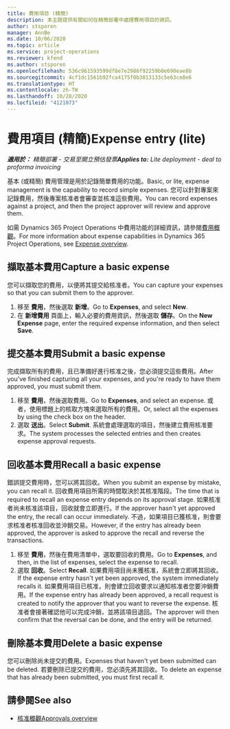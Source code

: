 ```yaml
---
title: 費用項目 (精簡)
description: 本主題提供有關如何在精簡部署中處理費用項目的資訊。
author: stsporen
manager: AnnBe
ms.date: 10/06/2020
ms.topic: article
ms.service: project-operations
ms.reviewer: kfend
ms.author: stsporen
ms.openlocfilehash: 536c961593599df8e7e2986f92259b0e690eae8b
ms.sourcegitcommit: 4cf1dc1561b92fca4175f0b3813133c5e63ce8e6
ms.translationtype: HT
ms.contentlocale: zh-TW
ms.lasthandoff: 10/28/2020
ms.locfileid: "4121073"
---
```

# <a name="expense-entry-lite"></a><span data-ttu-id="8bdfa-103">費用項目 (精簡)</span><span class="sxs-lookup"><span data-stu-id="8bdfa-103">Expense entry (lite)</span></span>

<span data-ttu-id="8bdfa-104">_**適用於：** 精簡部署 - 交易至開立預估發票_</span><span class="sxs-lookup"><span data-stu-id="8bdfa-104">_**Applies to:** Lite deployment - deal to proforma invoicing_</span></span>

<span data-ttu-id="8bdfa-105">基本 (或精簡) 費用管理是用於記錄簡單費用的功能。</span><span class="sxs-lookup"><span data-stu-id="8bdfa-105">Basic, or lite, expense management is the capability to record simple expenses.</span></span> <span data-ttu-id="8bdfa-106">您可以針對專案來記錄費用，然後專案核准者會審查並核准這些費用。</span><span class="sxs-lookup"><span data-stu-id="8bdfa-106">You can record expenses against a project, and then the project approver will review and approve them.</span></span>

<span data-ttu-id="8bdfa-107">如需 Dynamics 365 Project Operations 中費用功能的詳細資訊，請參閱[費用概觀](expense-overview.md)。</span><span class="sxs-lookup"><span data-stu-id="8bdfa-107">For more information about expense capabilities in Dynamics 365 Project Operations, see [Expense overview](expense-overview.md).</span></span>

## <a name="capture-a-basic-expense"></a><span data-ttu-id="8bdfa-108">擷取基本費用</span><span class="sxs-lookup"><span data-stu-id="8bdfa-108">Capture a basic expense</span></span>

<span data-ttu-id="8bdfa-109">您可以擷取您的費用，以便將其提交給核准者。</span><span class="sxs-lookup"><span data-stu-id="8bdfa-109">You can capture your expenses so that you can submit them to the approver.</span></span>

1. <span data-ttu-id="8bdfa-110">移至 **費用**，然後選取 **新增**。</span><span class="sxs-lookup"><span data-stu-id="8bdfa-110">Go to **Expenses**, and select **New**.</span></span>
2. <span data-ttu-id="8bdfa-111">在 **新增費用** 頁面上，輸入必要的費用資訊，然後選取 **儲存**。</span><span class="sxs-lookup"><span data-stu-id="8bdfa-111">On the **New Expense** page, enter the required expense information, and then select **Save**.</span></span>

## <a name="submit-a-basic-expense"></a><span data-ttu-id="8bdfa-112">提交基本費用</span><span class="sxs-lookup"><span data-stu-id="8bdfa-112">Submit a basic expense</span></span>

<span data-ttu-id="8bdfa-113">完成擷取所有的費用，且已準備好進行核准之後，您必須提交這些費用。</span><span class="sxs-lookup"><span data-stu-id="8bdfa-113">After you've finished capturing all your expenses, and you're ready to have them approved, you must submit them.</span></span>

1. <span data-ttu-id="8bdfa-114">移至 **費用**，然後選取費用。</span><span class="sxs-lookup"><span data-stu-id="8bdfa-114">Go to **Expenses**, and select an expense.</span></span> <span data-ttu-id="8bdfa-115">或者，使用標題上的核取方塊來選取所有的費用。</span><span class="sxs-lookup"><span data-stu-id="8bdfa-115">Or, select all the expenses by using the check box on the header.</span></span>
2. <span data-ttu-id="8bdfa-116">選取 **送出**。</span><span class="sxs-lookup"><span data-stu-id="8bdfa-116">Select **Submit**.</span></span> <span data-ttu-id="8bdfa-117">系統會處理選取的項目，然後建立費用核准要求。</span><span class="sxs-lookup"><span data-stu-id="8bdfa-117">The system processes the selected entries and then creates expense approval requests.</span></span>

## <a name="recall-a-basic-expense"></a><span data-ttu-id="8bdfa-118">回收基本費用</span><span class="sxs-lookup"><span data-stu-id="8bdfa-118">Recall a basic expense</span></span>

<span data-ttu-id="8bdfa-119">錯誤提交費用時，您可以將其回收。</span><span class="sxs-lookup"><span data-stu-id="8bdfa-119">When you submit an expense by mistake, you can recall it.</span></span> <span data-ttu-id="8bdfa-120">回收費用項目所需的時間取決於其核准階段。</span><span class="sxs-lookup"><span data-stu-id="8bdfa-120">The time that is required to recall an expense entry depends on its approval stage.</span></span>  <span data-ttu-id="8bdfa-121">如果核准者尚未核准該項目，回收就會立即進行。</span><span class="sxs-lookup"><span data-stu-id="8bdfa-121">If the approver hasn't yet approved the entry, the recall can occur immediately.</span></span> <span data-ttu-id="8bdfa-122">不過，如果項目已獲核准，則會要求核准者核准回收並沖銷交易。</span><span class="sxs-lookup"><span data-stu-id="8bdfa-122">However, if the entry has already been approved, the approver is asked to approve the recall and reverse the transactions.</span></span>

1. <span data-ttu-id="8bdfa-123">移至 **費用**，然後在費用清單中，選取要回收的費用。</span><span class="sxs-lookup"><span data-stu-id="8bdfa-123">Go to **Expenses**, and then, in the list of expenses, select the expense to recall.</span></span>
2. <span data-ttu-id="8bdfa-124">選取 **回收**。</span><span class="sxs-lookup"><span data-stu-id="8bdfa-124">Select **Recall**.</span></span> <span data-ttu-id="8bdfa-125">如果費用項目尚未獲核准，系統會立即將其回收。</span><span class="sxs-lookup"><span data-stu-id="8bdfa-125">If the expense entry hasn't yet been approved, the system immediately recalls it.</span></span> <span data-ttu-id="8bdfa-126">如果費用項目已核准，則會建立回收要求以通知核准者您要沖銷費用。</span><span class="sxs-lookup"><span data-stu-id="8bdfa-126">If the expense entry has already been approved, a recall request is created to notify the approver that you want to reverse the expense.</span></span> <span data-ttu-id="8bdfa-127">核准者會接著確認他可以完成沖銷，並將該項目退回。</span><span class="sxs-lookup"><span data-stu-id="8bdfa-127">The approver will then confirm that the reversal can be done, and the entry will be returned.</span></span>

## <a name="delete-a-basic-expense"></a><span data-ttu-id="8bdfa-128">刪除基本費用</span><span class="sxs-lookup"><span data-stu-id="8bdfa-128">Delete a basic expense</span></span>

<span data-ttu-id="8bdfa-129">您可以刪除尚未提交的費用。</span><span class="sxs-lookup"><span data-stu-id="8bdfa-129">Expenses that haven't yet been submitted can be deleted.</span></span> <span data-ttu-id="8bdfa-130">若要刪除已提交的費用，您必須先將其回收。</span><span class="sxs-lookup"><span data-stu-id="8bdfa-130">To delete an expense that has already been submitted, you must first recall it.</span></span>

## <a name="see-also"></a><span data-ttu-id="8bdfa-131">請參閱</span><span class="sxs-lookup"><span data-stu-id="8bdfa-131">See also</span></span>

- [<span data-ttu-id="8bdfa-132">核准概觀</span><span class="sxs-lookup"><span data-stu-id="8bdfa-132">Approvals overview</span></span>](../approvals/approvals-overview.md)
